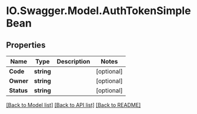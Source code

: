 # IO.Swagger.Model.AuthTokenSimpleBean
## Properties

Name | Type | Description | Notes
------------ | ------------- | ------------- | -------------
**Code** | **string** |  | [optional] 
**Owner** | **string** |  | [optional] 
**Status** | **string** |  | [optional] 

[[Back to Model list]](../README.md#documentation-for-models) [[Back to API list]](../README.md#documentation-for-api-endpoints) [[Back to README]](../README.md)

